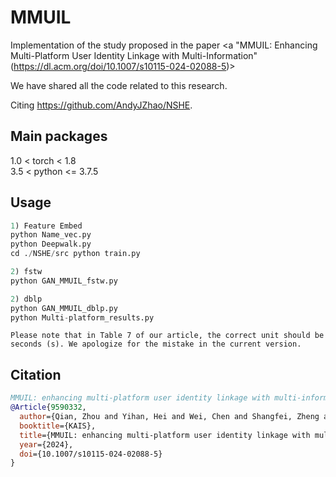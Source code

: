 # MMUIL 
Implementation of the study proposed in the paper <a "MMUIL: Enhancing Multi-Platform User Identity Linkage with Multi-Information"(https://dl.acm.org/doi/10.1007/s10115-024-02088-5)></a>

We have shared all the code related to this research. 

Citing https://github.com/AndyJZhao/NSHE.  

## Main packages
1.0 < torch < 1.8  
3.5 < python <= 3.7.5  

## Usage

```python
1) Feature Embed
python Name_vec.py
python Deepwalk.py
cd ./NSHE/src python train.py

2) fstw
python GAN_MMUIL_fstw.py

2) dblp
python GAN_MMUIL_dblp.py
python Multi-platform_results.py
```

```
Please note that in Table 7 of our article, the correct unit should be seconds (s). We apologize for the mistake in the current version.
```

## Citation
```bibtex
MMUIL: enhancing multi-platform user identity linkage with multi-information
@Article{9590332,
  author={Qian, Zhou and Yihan, Hei and Wei, Chen and Shangfei, Zheng and Lei, Zhao},
  booktitle={KAIS}, 
  title={MMUIL: enhancing multi-platform user identity linkage with multi-information}, 
  year={2024},
  doi={10.1007/s10115-024-02088-5}
}
```


